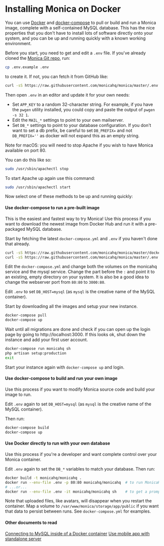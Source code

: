 # Installing Monica on Docker

You can use [Docker](https://www.docker.com) and
[docker-compose](https://docs.docker.com/compose/) to pull or build
and run a Monica image, complete with a self-contained MySQL database.
This has the nice properties that you don't have to install lots of
software directly onto your system, and you can be up and running
quickly with a known working environment.

Before you start, you need to get and edit a `.env` file. If you've already
cloned the [Monica Git repo](https://github.com/monicahq/monica), run:

```sh
cp .env.example .env
```

to create it. If not, you can fetch it from GitHub like:

```sh
curl -sS https://raw.githubusercontent.com/monicahq/monica/master/.env.example -o .env
```

Then open `.env` in an editor and update it for your own needs:

- Set `APP_KEY` to a random 32-character string. For example, if you
  have the `pwgen` utility installed, you could copy and paste the
  output of `pwgen -s 32 1`.
- Edit the `MAIL_*` settings to point to your own mailserver.
- Set `DB_*` settings to point to your database configuration. If you don't want to set a db prefix, be careful to set `DB_PREFIX=` and not `DB_PREFIX=''` as docker will not expand this as an empty string.

Note for macOS: you will need to stop Apache if you wish to have Monica available on port 80.

You can do this like so:

```sh
sudo /usr/sbin/apachectl stop
```

To start Apache up again use this command:

```sh
sudo /usr/sbin/apachectl start
```

Now select one of these methods to be up and running quickly:

#### Use docker-compose to run a pre-built image

This is the easiest and fastest way to try Monica! Use this process
if you want to download the newest image from Docker Hub and run it
with a pre-packaged MySQL database.

Start by fetching the latest `docker-compose.yml` and `.env` if you haven't done that already.

```sh
curl -sS https://raw.githubusercontent.com/monicahq/monica/master/docker-compose.yml -o docker-compose.yml
curl -sS https://raw.githubusercontent.com/monicahq/monica/master/.env.example -o .env
```

Edit the `docker-compose.yml` and change both the volumes on the monicahq service and the mysql service. Change the part before the `:` and point it to an existing, empty directory on your system. It is also be a good idea to change the webserver port from `80:80` to `3000:80`.

Edit `.env` to set `DB_HOST=mysql` (as `mysql` is the creative name of the MySQL container).

Start by downloading all the images and setup your new instance.

```sh
docker-compose pull
docker-compose up
```

Wait until all migrations are done and check if you can open up the login page by going to http://localhost:3000. If this looks ok, shut down the instance and add your first user account.

```sh
docker-compose run monicahq sh
php artisan setup:production
exit
```

Start your instance again with `docker-compose up` and login.

#### Use docker-compose to build and run your own image

Use this process if you want to modify Monica source code and build
your image to run.

Edit `.env` again to set `DB_HOST=mysql` (as `mysql` is the creative name of the MySQL container).

Then run:

```sh
docker-compose build
docker-compose up
```

#### Use Docker directly to run with your own database

Use this process if you're a developer and want complete control over
your Monica container.

Edit `.env` again to set the `DB_*` variables to match your database. Then run:

```sh
docker build -t monicahq/monicahq .
docker run --env-file .env -p 80:80 monicahq/monicahq  # to run MonicaHQ
# ...or...
docker run --env-file .env -it monicahq/monicahq sh    # to get a prompt
```

Note that uploaded files, like avatars, will disappear when you
restart the container. Map a volume to
`/var/www/monica/storage/app/public` if you want that data to persist
between runs. See `docker-compose.yml` for examples.

#### Other documents to read	

[Connecting to MySQL inside of a Docker container](/docs/installation/docker-mysql.md)
[Use mobile app with standalone server](/docs/installation/mobile.md)
